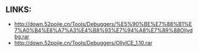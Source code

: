 ## LINKS:
* http://down.52pojie.cn/Tools/Debuggers/%E5%90%BE%E7%88%B1%E7%A0%B4%E8%A7%A3%E4%B8%93%E7%94%A8%E7%89%88Ollydbg.rar
* http://down.52pojie.cn/Tools/Debuggers/OllyICE_1.10.rar
